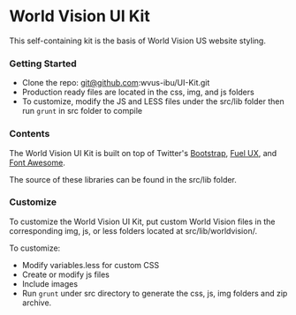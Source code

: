 World Vision UI Kit
===================

This self-containing kit is the basis of World Vision US website styling.

### Getting Started
* Clone the repo: git@github.com:wvus-ibu/UI-Kit.git
* Production ready files are located in the css, img, and js folders
* To customize, modify the JS and LESS files under the src/lib folder then run `grunt` in src folder to compile

### Contents
The World Vision UI Kit is built on top of Twitter's [Bootstrap](http://twitter.github.io/bootstrap/), [Fuel UX](http://exacttarget.github.io/fuelux/), and [Font Awesome](http://fortawesome.github.io/Font-Awesome/icons/).

The source of these libraries can be found in the src/lib folder.  

### Customize
To customize the World Vision UI Kit, put custom World Vision files in the corresponding img, js, or less folders located at src/lib/worldvision/.

To customize:
* Modify variables.less for custom CSS
* Create or modify js files 
* Include images 
* Run `grunt` under src directory to generate the css, js, img folders and zip archive.